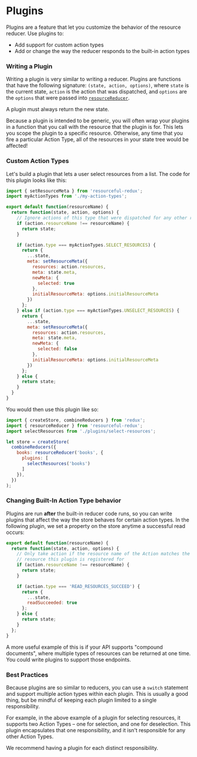 # Plugins

Plugins are a feature that let you customize the behavior of the resource
reducer. Use plugins to:

- Add support for custom action types
- Add or change the way the reducer responds to the built-in action types

### Writing a Plugin

Writing a plugin is very similar to writing a reducer. Plugins are functions
that have the following signature: `(state, action, options)`, where `state` is
the current state, `action` is the action that was dispatched, and `options` are
the `options` that were passed into
[`resourceReducer`](../api-reference/resource-reducer.md).

A plugin must always return the new state.

Because a plugin is intended to be generic, you will often wrap your plugins
in a function that you call with the resource that the plugin is for. This
lets you scope the plugin to a specific resource. Otherwise, any time that you
fire a particular Action Type, all of the resources in your state tree would
be affected!

### Custom Action Types

Let's build a plugin that lets a user select resources from a list. The code
for this plugin looks like this:

```js
import { setResourceMeta } from 'resourceful-redux';
import myActionTypes from './my-action-types';

export default function(resourceName) {
  return function(state, action, options) {
    // Ignore actions of this type that were dispatched for any other resource
    if (action.resourceName !== resourceName) {
      return state;
    }

    if (action.type === myActionTypes.SELECT_RESOURCES) {
      return {
        ...state,
        meta: setResourceMeta({
          resources: action.resources,
          meta: state.meta,
          newMeta: {
            selected: true
          },
          initialResourceMeta: options.initialResourceMeta
        })
      };
    } else if (action.type === myActionTypes.UNSELECT_RESOURCES) {
      return {
        ...state,
        meta: setResourceMeta({
          resources: action.resources,
          meta: state.meta,
          newMeta: {
            selected: false
          },
          initialResourceMeta: options.initialResourceMeta
        })
      };
    } else {
      return state;
    }
  }
}
```

You would then use this plugin like so:

```js
import { createStore, combineReducers } from 'redux';
import { resourceReducer } from 'resourceful-redux';
import selectResources from './plugins/select-resources';

let store = createStore(
  combineReducers({
    books: resourceReducer('books', {
      plugins: [
        selectResources('books')
      ]
    }),
  })
);
```

### Changing Built-In Action Type behavior

Plugins are run **after** the built-in reducer code runs, so you can write
plugins that affect the way the store behaves for certain action types.
In the following plugin, we set a property on the store anytime a successful
read occurs:

```js
export default function(resourceName) {
  return function(state, action, options) {
    // Only take action if the resource name of the Action matches the
    // resource this plugin is registered for
    if (action.resourceName !== resourceName) {
      return state;
    }

    if (action.type === 'READ_RESOURCES_SUCCEED') {
      return {
        ...state,
        readSucceeded: true
      };
    } else {
      return state;
    }
  };
}
```

A more useful example of this is if your API supports "compound documents",
where multiple types of resources can be returned at one time. You could
write plugins to support those endpoints.

### Best Practices

Because plugins are so similar to reducers, you can use a `switch` statement
and support multiple action types within each plugin. This is usually a
good thing, but be mindful of keeping each plugin limited to a single
responsibility.

For example, in the above example of a plugin for selecting resources, it
supports two Action Types – one for selection, and one for deselection. This
plugin encapsulates that one responsibility, and it isn't responsible for any
other Action Types.

We recommend having a plugin for each distinct responsibility.
